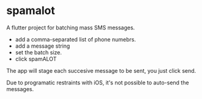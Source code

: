 # spamalot

A flutter project for batching mass SMS messages. 

- add a comma-separated list of phone numebrs.
- add a message string
- set the batch size.
- click spamALOT

The app will stage each succesive message to be sent, you just click send. 

Due to programatic restraints with iOS, it's not possible to auto-send the messages. 
